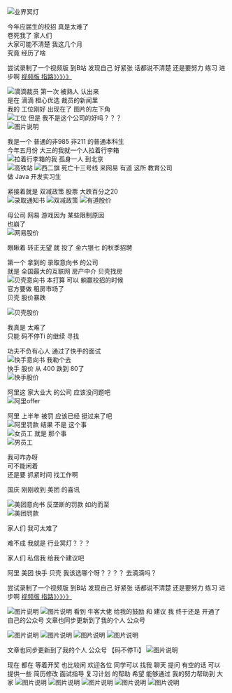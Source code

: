 ![业界冥灯](https://cdn.jsdelivr.net/gh/HANXU2018/thinkpic@main/img/202110110919272.jpg ) 



今年应届生的校招 真是太难了  
卷死我了 家人们  
大家可能不清楚 我这几个月  
究竟 经历了啥  

尝试录制了一个视频版 到B站 发现自己 好紧张 话都说不清楚 还是要努力 练习 进步啊
[视频版 指路》〉》〉》](https://www.bilibili.com/video/BV16Q4y1X7Wf?share_source=copy_web) 


![滴滴裁员](https://cdn.jsdelivr.net/gh/HANXU2018/thinkpic@main/img/202110110919275.png)
第一次 被熟人 认出来  
是在 滴滴 橙心优选 裁员的新闻里  
我的 工位刚好 出现在了 图片的左下角  
![工位](https://cdn.jsdelivr.net/gh/HANXU2018/thinkpic@main/img/202110110919276.png)
但是 我不是这个公司的好吗？？？  
![图片说明](https://cdn.jsdelivr.net/gh/HANXU2018/thinkpic@main/img/202110110919278.png ) 

我是一个 普通的非985 非211 的普通本科生  
今年五月份 大三的我就一个人拉着行李箱  
![拉着行李箱的我](https://cdn.jsdelivr.net/gh/HANXU2018/thinkpic@main/img/202110110919279.png)
孤身一人 到北京   
![高铁站](https://cdn.jsdelivr.net/gh/HANXU2018/thinkpic@main/img/202110110919280.png)
![西二旗 死亡十三号线](https://cdn.jsdelivr.net/gh/HANXU2018/thinkpic@main/img/202110110919281.png)
来网易 有道 这所 教育公司  
做 Java 开发实习生  

紧接着就是 双减政策 股票 大跌百分之20  
![录取通知书](https://cdn.jsdelivr.net/gh/HANXU2018/thinkpic@main/img/202110110919282.png)
![双减政策](https://cdn.jsdelivr.net/gh/HANXU2018/thinkpic@main/img/202110110919283.png)
![有道股价](https://cdn.jsdelivr.net/gh/HANXU2018/thinkpic@main/img/202110110919284.png)

母公司 网易 游戏因为 某些限制原因  
也崩了  
![网易股价](https://cdn.jsdelivr.net/gh/HANXU2018/thinkpic@main/img/202110110919285.png)

眼瞅着 转正无望 就 投了 金六银七 的秋季招聘  


第一个 拿到的 录取意向书 的公司  
就是 全国最大的互联网 房产中介 贝壳找房  
![贝壳意向书](https://cdn.jsdelivr.net/gh/HANXU2018/thinkpic@main/img/202110110919286.png)
本打算 可以 躺赢校招的时候  
官方要做 租房市场了  
贝壳 股价暴跌   




![贝壳股价](https://cdn.jsdelivr.net/gh/HANXU2018/thinkpic@main/img/202110110919287.png)

我真是 太难了  
只能 码不停Ti 的继续 寻找  


功夫不负有心人 通过了快手的面试  
![快手意向书](https://cdn.jsdelivr.net/gh/HANXU2018/thinkpic@main/img/202110110919288.png)
我勒个去  
快手 股价 从 400 跌到 80了  
![快手股价](https://cdn.jsdelivr.net/gh/HANXU2018/thinkpic@main/img/202110110919289.png)

阿里这 家大业大 的公司 应该没问题吧  
![阿里offer](https://cdn.jsdelivr.net/gh/HANXU2018/thinkpic@main/img/202110110919290.png)

阿里 上半年 被罚 应该已经 挺过来了吧  
![阿里罚款](https://cdn.jsdelivr.net/gh/HANXU2018/thinkpic@main/img/202110110919291.png)
结果 不是 这个事  
![女员工](https://cdn.jsdelivr.net/gh/HANXU2018/thinkpic@main/img/202110110919292.png)
就是 那个事   
![男员工](https://cdn.jsdelivr.net/gh/HANXU2018/thinkpic@main/img/202110110919293.png)

 我可咋办呀  
可不能闲着  
还是要 抓紧时间 找工作啊  


国庆 刚刚收到 美团 的喜讯  


![美团意向书](https://cdn.jsdelivr.net/gh/HANXU2018/thinkpic@main/img/202110110919294.png)
反垄断的罚款 如约而至  
![美团罚款](https://cdn.jsdelivr.net/gh/HANXU2018/thinkpic@main/img/202110110919295.png)

家人们 我可太难了  


难不成 我就是 行业冥灯？？？  


家人们 私信我 给我个建议吧   


阿里 美团 快手 贝壳 我该选哪个呀？？？？ 去滴滴吗？  


尝试录制了一个视频版 到B站 发现自己 好紧张 话都说不清楚 还是要努力 练习 进步啊
[视频版 指路》〉》〉》](https://www.bilibili.com/video/BV16Q4y1X7Wf?share_source=copy_web) 



![图片说明](https://cdn.jsdelivr.net/gh/HANXU2018/thinkpic@main/img/202110110919296.png) 
![图片说明](https://cdn.jsdelivr.net/gh/HANXU2018/thinkpic@main/img/202110110919297.png) 
看到 牛客大佬 给我的鼓励 和 建议
我 终于还是 开通了 自己的公众号
文章也同步更新到了我的个人 公众号

![图片说明](https://cdn.jsdelivr.net/gh/HANXU2018/thinkpic@main/img/202110110919298.png) 
![图片说明](https://cdn.jsdelivr.net/gh/HANXU2018/thinkpic@main/img/202110110919299.png) 
![图片说明](https://cdn.jsdelivr.net/gh/HANXU2018/thinkpic@main/img/202110110919300.png) 
![图片说明](https://cdn.jsdelivr.net/gh/HANXU2018/thinkpic@main/img/202110110919301.png) 

文章也同步更新到了我的个人 公众号 【码不停Ti】
![图片说明](https://cdn.jsdelivr.net/gh/HANXU2018/thinkpic@main/img/202110110919302.png) 

现在 都在 等着开奖 也比较闲
欢迎各位 同学可以 找我 聊天 提问
有空的话 
可以 提供一些 简历修改 面试指导 复习计划 的帮助
希望 能够通过 我的努力帮助到 大家
![图片说明](https://cdn.jsdelivr.net/gh/HANXU2018/thinkpic@main/img/202110110919303.png) 
![图片说明](https://cdn.jsdelivr.net/gh/HANXU2018/thinkpic@main/img/202110110919304.png) 
![图片说明](https://cdn.jsdelivr.net/gh/HANXU2018/thinkpic@main/img/202110110919305.png) 
![图片说明](https://cdn.jsdelivr.net/gh/HANXU2018/thinkpic@main/img/202110110919306.png) 
![图片说明](https://cdn.jsdelivr.net/gh/HANXU2018/thinkpic@main/img/202110110919307.png) 